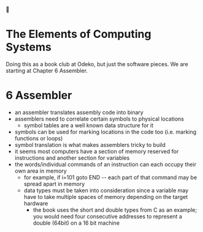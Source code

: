 :book:

# The Elements of Computing Systems
Doing this as a book club at Odeko, but just the software pieces. We are starting at Chapter 6 Assembler.

# 6 Assembler
- an assembler translates assembly code into binary
- assemblers need to correlate certain symbols to physical locations
  - symbol tables are a well known data structure for it
- symbols can be used for marking locations in the code too (i.e. marking functions or loops)
- symbol translation is what makes assemblers tricky to build
- it seems most computers have a section of memory reserved for instructions and another section for variables
- the words/individual commands of an instruction can each occupy their own area in memory
    - for example, if i=101 goto END -- each part of that command may be spread apart in memory
  - data types must be taken into consideration since a variable may have to take multiple spaces of memory depending on the target hardware
    - the book uses the short and double types from C as an example; you would need four consecutive addresses to represent a double (64bit) on a 16 bit machine
    